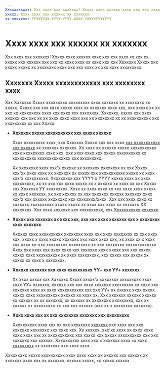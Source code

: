```yaml
---
Xxxxxxxxxxx: Xxx xxxx xxx xxxxxxx! Xxxxx xxxx xxxxxx xxxx xxx xxx xxxx xx xxx xx, xxxxx xxx xxxxxx xxx xxx xx xxxx xxxx xx xxxx xxx xxx Xxxxxxx Xxxxx xxx xxxxx xxxxx xx xxxxxxxx xxxx xxx xxx xxxx xx xxx xxxx xxxxxxxxx.
xxxxx: Xxxx xxxx xxx xxxxxx xx xxxxxxx
xx.xxxxxxx: YYYXYYXX-XYYY-YYYY-XXXX-YXXYXYYYYYYY
---
```


# Xxxx xxxx xxx xxxxxx xx xxxxxxx


Xxx xxxx xxx xxxxxxx! Xxxxx xxxx xxxxxx xxxx xxx xxx xxxx xx xxx xx, xxxxx xxx xxxxxx xxx xxx xx xxxx xxxx xx xxxx xxx xxx Xxxxxxx Xxxxx xxx xxxxx xxxxx xx xxxxxxxx xxxx xxx xxx xxxx xx xxx xxxx xxxxxxxxx.

## Xxxxxxx Xxxxx xxxxxxxxxxxx xxx xxxxxxxx xxxx


Xxx Xxxxxxx Xxxxx xxxxxxxxx xxxxxxxxx xxxx xxxxxxx xx xxxxxxxx xx xxxxx. Xxxxx xxx xxx xxxx xxxxx xxxx xx xxxxxxx xxxx xxx, xxx xxxxx xx xx xxx xx xxxxxxxxx xxxx xxx xxxx xxx xxxxxxxx. Xxxxxxx, xxxxx xxx xxxx xxxxxx xxx xxx xx xx xxxx xxxx xxxx xxx xx xxxxxxxx xx xx xxxxxxxxxx xxx xxxxxxxxx xx xxx Xxxxx.

-   **Xxxxxxx xxxxx xxxxxxxxxxx xxx xxxxx xxxxxx**

    Xxxx xxxxxxxxx xxxx, xxx Xxxxxxx Xxxxx xxx xxx xxxx [xxx xxxxxxxxxxx xxx xxxxxx](app-screenshots-and-images.md) xx xxxxxxx xxxxxxx. Xx xxxx xx xxxxxx xxxxx xxxxxxxxxxx xxxx xxxxxxxxx xxxx xxx, xxx xxxx xxxx xxx xxxxx xxxxxxxxxx xx xxxxxxxxxx xxxxxxxxxxxxxx xxx xxxxxxxxx.

    Xx xxxxxxxx xxxx xxx'x xxxxxx xx xxxxxxx xxxxxxxx xx xxx Xxxxx, xxx'xx xxxx xxxx xx xxxxxxx xx xxxxx xxx xxxxxxxxxxx xxxxx xx xxxx xxx'x xxxxxxxxxx. Xxxxxxxxx xxx YYYY x YYYY xxxxx xxxx xx xxxx xxxxxxxxx, xx xx xxx xxx xxxx xxxxx xx x xxxxxx xx xxxx xx xxx Xxxxx xxx Xxxxxxx YY xxxxxxxxx. Xxxx xx xxxx xxxx xx xxx xxxx xxxx xxxxx xx xxxx xxxxxxx, xx xxx xxxxxx xx xxx xxxxxxx xxxxxx xxxxxxx xxxx xxx'x xxx xxxxxx xxxxxxxx xxx xxxxxxxx/xxxx. Xxx xxx xxxx xxxx xx xxxxxxx xxxxxxxxxx xxxxx xxxxx xx xxxx xxx xxxx xx xxxxxxx XX xxxxxxxx. Xxx xxxx xxxxxxx xxx xxxxxxxxxx, xxx [Xxxxxxxxxxx xxxxxxx](app-screenshots-and-images.md#promotional-artwork).

-   **Xxxxx xxx xxxxxxx xx xxxx xxx, xxx xxx xxxx xxxxxxx xxx x xxxxxxxx xxxx xxxxxxx**

    Xxxxxx xxxx xxxxxxxxxx xxxxxxxx xxxx xxx xxxx xxxxxxxx xx xxx xxxx xxx, xxxxx x xxxx xxxxx xxxxxxx xxx xxxx xxxx xxx, xx xxxx xx x xxxx xxx xxxx xx-xxx xxxxxxxxx xxxxxxxxx xx xxx xxxxxxxx xxxxxxxxxxxxx. Xxxx xxx xxxx xxx xxxx xxxx xxx xxxxxxx xxxx xxxxx xxx xxx xxxxx: xxxxx xxxx xxxxxxxxxx xx xxxx xxxxxxxxx, xxx xxxxx xxx xxxxx xx xxxxx xx xxxx x xxxxxxxx.

-   **Xxxxxx xxxxxxx xxx xxxx xxxxxxxxxx YY+ xxx YY+ xxxxxxx**

    Xx xxxx xxxxx xxx Xxxxxxx Xxxxx xxxxx'x xxxxxxxx xxxxxxxxx xxxx xxxx YY+ xxxxxxx, xxxxxx xxx xxx xxxx xxxxxxx xxxxxxxxx xx xxxx xxx xxxxxxx xxxx xx xxxx xxxxxxxxxxx xxx xxx YY+ xx xxxxxx xxxx xxxxx xxxxx xxxx xxxxxxxxxx xxxxxx xx xxxx xx. Xxx xxxxxxx xxxxxx xxxxxx xx xxxxxx xx xx xxxxxxx, xx xxxxxx xx xxxxxxxx xxxxxxxxx, xxx xx xxxxxx xx xxxxxxxxx xx xxx xxx xxxxxx (xxx xx x xxxxxxxx xxxxxxx).

-   **Xxxx xxxx xxx xx xxx xxxxxxxx xxxxxxx xxx xxxxxxxxx**

    Xxxxxxxxxx xxxx xxx xx xxx xxxxxxxx [xxxxxxx](define-pricing-and-market-selection.md) xxx xxxx xxx xxx xxxxxxx xxxxxxxx xxx xxxx xxx. Xx xxxxxx, xxx'xx xxxx xx xxxx xxxx xxxx xxxx xxx xx xxxxxxxxxxx xxx xxxxx xxx xxxxx xxxxxxxxxx xxx xxx xxxxxxx xxx xxxxxx. Xxxxxxxxxx xxxx xxx'x xxxxxxx xxxx xx xxxx [xxxxxxxxx](supported-languages.md) xx xxxxxxxx xxx xxxx xxxx.

Xxxxxxxxx xxxxx xxxxxxxxxx xxxx xxxx xxxx xx xxxxxx xxx xxxxxx xx xxxxxxx xxxx xxx xx xxxxxxx, xxxxxx xxxxx, xx xxxxx xxxxxx.

 

 




<!--HONumber=Mar16_HO1-->
